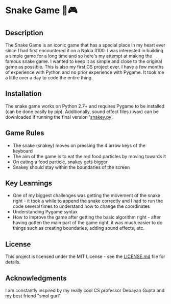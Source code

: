 # Snake Game 🐍🎮

## Description
The Snake Game is an iconic game that has a special place in my heart ever since I had first encountered it on a Nokia 3100. I was interested in building a simple game for a long time and so here's my attempt at making the famous snake game. I wanted to keep it as simple and close to the original game as possible. This is also my first CS project ever. I have a few months of experience with Python and no prior experience with Pygame. It took me a little over a day to code the entire thing. 

## Installation
The snake game works on Python 2.7+ and requires Pygame to be installed (can be done easily by pip). 
Additionally, sound effect files (.wav) can be downloaded if running the final version '[snakey.py](snakey.py)'.

## Game Rules
* The snake (snakey) moves on pressing the 4 arrow keys of the keyboard 
* The aim of the game is to eat the red food particles by moving towards it
* On eating a food particle, snakey gets bigger
* Snakey should stay within the boundaries of the screen

## Key Learnings
* One of my biggest challenges was getting the movement of the snake right - it took a while to append the snake correctly and I had to run the code several times to understand how to change the coordinates
* Understanding Pygame syntax
* How to improve the game after getting the basic algorithm right - after having gotten the main part of the game right, it was much easier to do things such as creating boundaries, adding sound effects, etc. 

## License
This project is licensed under the MIT License - see the [LICENSE.md](LICENSE.md) file for details.

## Acknowledgments
I am constantly inspired by my really cool CS professor Debayan Gupta and my best friend "smol gurl". 
